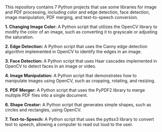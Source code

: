 This repository contains 7 Python projects that use some libraries for image and PDF processing, including color and edge detection, face detection, image manipulation, PDF merging, and text-to-speech conversion.

**1. Changing Image Color:** A Python script that utilizes the OpenCV library to modify the color of an image, such as converting it to grayscale or adjusting the saturation.

**2. Edge Detection:** A Python script that uses the Canny edge detection algorithm implemented in OpenCV to identify the edges in an image.

**3. Face Detection:** A Python script that uses Haar cascades implemented in OpenCV to detect faces in an image or video.

**4. Image Manipulation:** A Python script that demonstrates how to manipulate images using OpenCV, such as cropping, rotating, and resizing.

**5. PDF Merger:** A Python script that uses the PyPDF2 library to merge multiple PDF files into a single document.

**6. Shape Creator:** A Python script that generates simple shapes, such as circles and rectangles, using OpenCV.

**7. Text-to-Speech:** A Python script that uses the pyttsx3 library to convert text to speech, allowing a computer to read out loud to the user.

